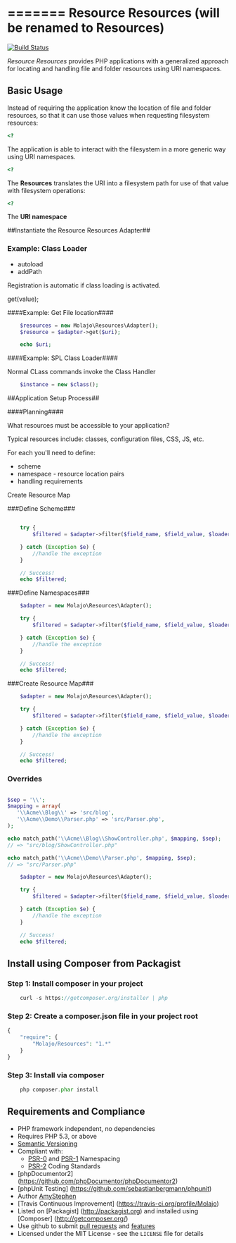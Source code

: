 =======
Resource Resources (will be renamed to Resources)
=======

[![Build Status](https://travis-ci.org/Molajo/Resources.png?branch=master)](https://travis-ci.org/Molajo/Resources)

*Resource Resources* provides PHP applications with a generalized approach for locating and handling
    file and folder resources using URI namespaces.

## Basic Usage ##

Instead of requiring the application know the location of file and folder resources,
 so that it can use those values when requesting filesystem resources:

```php
<?

```

The application is able to interact with the filesystem in a more generic way using URI namespaces.

```php
<?

```

The **Resources** translates the URI into a filesystem path for use of that value with filesystem operations:

```php
<?

```
The **URI namespace**

##Instantiate the Resource Resources Adapter##

### Example: Class Loader

- autoload
- addPath

Registration is automatic if class loading is activated.

get(value);



####Example: Get File location####
```php
    $resources = new Molajo\Resources\Adapter();
    $resource = $adapter->get($uri);

    echo $uri;
```

####Example: SPL Class Loader####

Normal CLass commands invoke the Class Handler

```php
    $instance = new $class();
```

##Application Setup Process##

####Planning####

What resources must be accessible to your application?

Typical resources include: classes, configuration files, CSS, JS, etc.

For each you'll need to define:
- scheme
- namespace - resource location pairs
- handling requirements

Create Resource Map



###Define Scheme###

```php

    try {
        $filtered = $adapter->filter($field_name, $field_value, $loader_type_chain, $options);

    } catch (Exception $e) {
        //handle the exception
    }

    // Success!
    echo $filtered;
```

###Define Namespaces###

```php
    $adapter = new Molajo\Resources\Adapter();

    try {
        $filtered = $adapter->filter($field_name, $field_value, $loader_type_chain, $options);

    } catch (Exception $e) {
        //handle the exception
    }

    // Success!
    echo $filtered;
```

###Create Resource Map###

```php
    $adapter = new Molajo\Resources\Adapter();

    try {
        $filtered = $adapter->filter($field_name, $field_value, $loader_type_chain, $options);

    } catch (Exception $e) {
        //handle the exception
    }

    // Success!
    echo $filtered;
```

### Overrides

```php

$sep = '\\';
$mapping = array(
   '\\Acme\\Blog\\' => 'src/blog',
   '\\Acme\\Demo\\Parser.php' => 'src/Parser.php',
);

echo match_path('\\Acme\\Blog\\ShowController.php', $mapping, $sep);
// => "src/blog/ShowController.php"

echo match_path('\\Acme\\Demo\\Parser.php', $mapping, $sep);
// => "src/Parser.php"

    $adapter = new Molajo\Resources\Adapter();

    try {
        $filtered = $adapter->filter($field_name, $field_value, $loader_type_chain, $options);

    } catch (Exception $e) {
        //handle the exception
    }

    // Success!
    echo $filtered;
```

## Install using Composer from Packagist

### Step 1: Install composer in your project

```php
    curl -s https://getcomposer.org/installer | php
```

### Step 2: Create a **composer.json** file in your project root

```php
{
    "require": {
        "Molajo/Resources": "1.*"
    }
}
```

### Step 3: Install via composer

```php
    php composer.phar install
```

## Requirements and Compliance
 * PHP framework independent, no dependencies
 * Requires PHP 5.3, or above
 * [Semantic Versioning](http://semver.org/)
 * Compliant with:
    * [PSR-0](https://github.com/php-fig/fig-standards/blob/master/accepted/PSR-0.md) and [PSR-1](https://github.com/php-fig/fig-standards/blob/master/accepted/PSR-1-basic-coding-standard.md) Namespacing
    * [PSR-2](https://github.com/php-fig/fig-standards/blob/master/accepted/PSR-2-coding-style-guide.md) Coding Standards
 * [phpDocumentor2] (https://github.com/phpDocumentor/phpDocumentor2)
 * [phpUnit Testing] (https://github.com/sebastianbergmann/phpunit)
 * Author [AmyStephen](http://twitter.com/AmyStephen)
 * [Travis Continuous Improvement] (https://travis-ci.org/profile/Molajo)
 * Listed on [Packagist] (http://packagist.org) and installed using [Composer] (http://getcomposer.org/)
 * Use github to submit [pull requests](https://github.com/Molajo/Resources/pulls) and [features](https://github.com/Molajo/Resources/issues)
 * Licensed under the MIT License - see the `LICENSE` file for details
